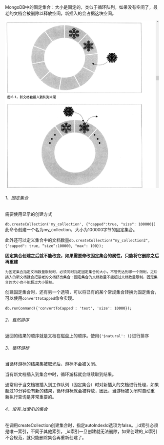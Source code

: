 MongoDB中的固定集合：大小是固定的，类似于循环队列，如果没有空间了，最老的文档会被删除以释放空间，新插入的会占据这块空间。

![mongo固定集合](.\img\mongo固定集合.png)

###### 1、固定集合

需要使用显示的创建方式

`db.createCollection('my_collection', {"capped":true, "size": 100000})`此命令创建一个名为my_collection，大小为100000字节的固定集合。

此外还可以定义集合中的文档数量`db.createCollection("my_collection2", {"capped": true, “size”:100000, "max": 100});`

**固定集合创建之后就不能改变，如果需要修改固定集合的属性，只能将它删除之后再重建**

```
为固定集合指定文档数量限制时，必须同时指定固定集合的大小，不管先达到哪一个限制，之后插入的新文档就会把最老的文档挤出集合：固定集合的文档数量不能超过文档数量限制，固定集合的大小也不能超过大小限制。
```

创建固定集合时，还有另一个选项，可以将已有的某个常规集合转换为固定集合，可以使用`convertToCapped`命令实现。

`db.runCommand({'convertToCapped': 'test', 'size': 10000});`

###### 2、自然排序

返回的结果的顺序就是文档在磁盘上的顺序。使用`{'$natural': 1}`进行排序

###### 3、循环游标

当循环游标的结果集被取光后，游标不会被关闭。

当有新文档插入到集合中时，循环游标就会继续取到结果。

通常用于当文档被插入到工作队列（固定集合）时对新插入的文档进行处理，如果超过10分钟没有新的结果，循环游标就会被释放，因此，当游标被关闭时自动重新执行查询是非常重要的。

###### 4、没有_id索引的集合

在调用createCollection创建集合时，指定autoIndexId选项为false。_id索引必须是唯一索引，不同于其他索引，\_id索引一旦创建就无法删除，如果创建的\_id索引不合规范，就只能删除集合再重新创建了。